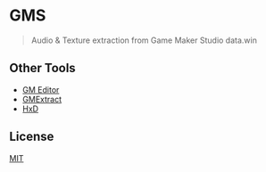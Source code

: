 # GMS
> Audio & Texture extraction from Game Maker Studio data.win

## Other Tools
* [GM Editor](https://sourceforge.net/projects/game-maker-editor/)
* [GMExtract](https://github.com/puggsoy/GMExtract)
* [HxD](https://mh-nexus.de/en/hxd/)

## License
[MIT](https://github.com/KOZ39/GMS/blob/master/LICENSE)